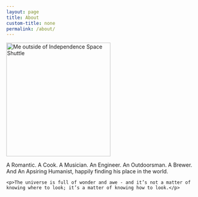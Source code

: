 ```yaml
---
layout: page
title: About
custom-title: none
permalink: /about/
---
```


<img src="{{ site.url}}/images/pages/me_about.png" class="img-circle rounded mx-auto d-block" height="300" width="275" alt="Me outside of Independence Space Shuttle">

<br>

<div class="text-center">
    <p>A Romantic. A Cook. A Musician. An Engineer. An Outdoorsman. A Brewer. And An Apsiring Humanist, happily finding his place in the world.</p>
    
    <p>The universe is full of wonder and awe - and it’s not a matter of knowing where to look; it’s a matter of knowing how to look.</p>
    
</div>